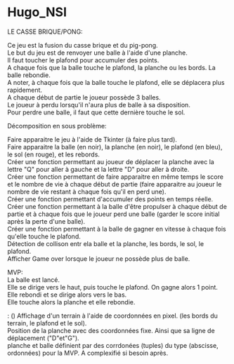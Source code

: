 # Hugo_NSI

LE CASSE BRIQUE/PONG:  

Ce jeu est la fusion du casse brique et du pig-pong.  
Le but du jeu est de renvoyer une balle à l'aide d'une planche.  
Il faut toucher le plafond pour accumuler des points.  
A chaque fois que la balle touche le plafond, la planche ou les bords. La balle rebondie.  
A noter, à chaque fois que la balle touche le plafond, elle se déplacera plus rapidement.  
A chaque début de partie le joueur possède 3 balles.  
Le joueur à perdu lorsqu'il n'aura plus de balle à sa disposition.  
Pour perdre une balle, il faut que cette dernière touche le sol.  

Décomposition en sous problème:  

Faire apparaitre le jeu à l'aide de Tkinter (à faire plus tard).  
Faire apparaitre la balle (en noir), la planche (en noir), le plafond (en bleu), le sol (en rouge), et les rebords.  
Créer une fonction permettant au joueur de déplacer la planche avec la lettre "Q" pour aller à gauche et la lettre "D" pour aller à droite.  
Créer une fonction permettant de faire apparaitre en même temps le score et le nombre de vie à chaque début de partie (faire apparaitre au joueur le nombre de vie restant à chaque fois qu'il en perd une).  
Créer une fonction permettant d'accumuler des points en temps réelle.  
Créer une fonction permettant à la balle d'être propulser à chaque début de partie et à chaque fois que le joueur perd une balle (garder le score initial après la perte d'une balle).  
Créer une fonction permettant à la balle de gagner en vitesse à chaque fois qu'elle touche le plafond.  
Détection de collison entr ela balle et la planche, les bords, le sol, le plafond.  
Afficher Game over lorsque le joueur ne possède plus de balle.  

MVP:  
La balle est lancé.  
Elle se dirige vers le haut, puis touche le plafond. On gagne alors 1 point.  
Elle rebondi et se dirige alors vers le bas.  
Elle touche alors la planche et elle rebondie.  

:  ()
Affichage d'un terrain à l'aide de coordonnées en pixel. (les bords du terrain, le plafond et le sol).  
Position de la planche avec des coordonnées fixe. Ainsi que sa ligne de déplacement ("D"et"G").  
planche et balle définient par des corrdonées (tuples) du type (abscisse, ordonnées) pour la MVP. A complexifié si besoin après.  
